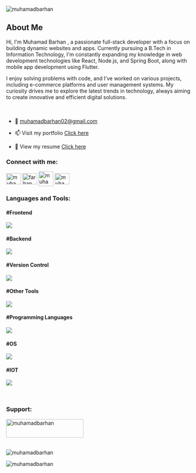 

<p align="left"> <img src="https://komarev.com/ghpvc/?username=muhamadbarhan&label=Profile%20views&color=0e75b6&style=flat" alt="muhamadbarhan" /> </p>


<h2>About Me</h2>

Hi, I'm Muhamad Barhan , a passionate full-stack developer with a focus on building dynamic websites and apps. Currently pursuing a B.Tech in Information Technology, I'm constantly expanding my knowledge in web development technologies like React, Node.js, and Spring Boot, along with mobile app development using Flutter.

I enjoy solving problems with code, and I’ve worked on various projects, including e-commerce platforms and user management systems. My curiosity drives me to explore the latest trends in technology, always aiming to create innovative and efficient digital solutions.<br><br><br>

- 💬 muhamadbarhan02@gmail.com

- 📫 Visit my portfolio <a href="https://muhamadbarhan.vercel.app">Click here<a/>

- 📄 View my resume [Click here](https://drive.google.com/file/d/1HdfoZAhShi7mmGDvseMvdjBosWcCZrGc/view?usp=drive_link)

<h3 align="left">Connect with me:</h3>
<p align="left">
<a href="https://www.linkedin.com/in/muhamad-barhan-h" target="blank"><img align="center" src="https://raw.githubusercontent.com/rahuldkjain/github-profile-readme-generator/master/src/images/icons/Social/linked-in-alt.svg" alt="muhamad barhan h" height="30" width="40" /></a>
<a href="https://instagram.com/farhan__mhd__" target="blank"><img align="center" src="https://raw.githubusercontent.com/rahuldkjain/github-profile-readme-generator/master/src/images/icons/Social/instagram.svg" alt="farhan__mhd__" height="30" width="40" /></a>
  <a href="https://twitter.com/muhamadbarhan" target="blank"><img align="center" src="https://static.vecteezy.com/system/resources/previews/042/148/611/non_2x/new-twitter-x-logo-twitter-icon-x-social-media-icon-free-png.png" alt="muhamadbarhan" height="40" width="40" /></a>
<a href="https://www.hackerrank.com/muhamadbarhan02" target="blank"><img align="center" src="https://raw.githubusercontent.com/rahuldkjain/github-profile-readme-generator/master/src/images/icons/Social/hackerrank.svg" alt="muhamadbarhan02" height="30" width="40" /></a>
</p>


<h3 align="left">Languages and Tools:</h3>
<h4>#Frontend</h4>
<p align="left">
    <img src="https://skillicons.dev/icons?i=html,css,js,bootstrap,react,redux,flutter&perline=15" />
</p>

<h4>#Backend</h4>
<p align="left">
    <img src="https://skillicons.dev/icons?i=nodejs,npm,express,spring,php,mongodb,mysql,firebase,&perline=15" />
</p>

<h4>#Version Control</h4>
<p align="left">
    <img src="https://skillicons.dev/icons?i=git,github&perline=15" />
</p>

<h4>#Other Tools</h4>
<p align="left">
    <img src="https://skillicons.dev/icons?i=postman,vite,figma,docker,ps,vscode,vercel,unity,blender&perline=15" />
</p>

<h4>#Programming Languages</h4>
<p align="left">
    <img src="https://skillicons.dev/icons?i=java,py,c&perline=15" />
</p>

<h4>#OS</h4>
<p align="left">
    <img src="https://skillicons.dev/icons?i=windows,linux,kali,ubuntu&perline=15" />
</p>

<h4>#IOT</h4>
<p align="left">
    <img src="https://skillicons.dev/icons?i=raspberrypi,arduino&perline=15" />
</p><br>

<h3 align="left">Support:</h3>
<p><a href="https://www.buymeacoffee.com/muhamadbarhan"> <img align="left" src="https://cdn.buymeacoffee.com/buttons/v2/default-yellow.png" height="50" width="210" alt="muhamadbarhan" /></a></p><br><br><br><br>

<p><img align="left" src="https://github-readme-stats.vercel.app/api/top-langs?username=muhamadbarhan&show_icons=true&locale=en&layout=compact" alt="muhamadbarhan" /></p><br>

<p><img align="center" src="https://github-readme-streak-stats.herokuapp.com/?user=muhamadbarhan&" alt="muhamadbarhan" /></p>




